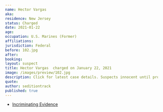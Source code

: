 ```yaml
---
name: Hector Vargas
aka:
residence: New Jersey
status: Charged
date: 2021-01-22
age:
occupation: U.S. Marines (Former)
affiliations:
jurisdiction: Federal
before: 102.jpg
after:
booking:
layout: suspect
title: Hector Vargas  charged on January 22, 2021
image: /images/preview/102.jpg
description: Click for latest case details. Suspects innocent until proven guilty.
quote:
author: seditiontrack
published: true
---
```


- [Incriminating Evidence](https://jcitytimes.com/hector-vargas-from-unsung-hero-to-insurrectionist/)
